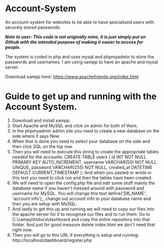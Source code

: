 # Account-System
An account-system for websites to be able to have specialized users with securely stored passwords.

***Note to user: This code is not originally mine, it is just simply put on Github with the intended purpose of making it easier to access for people.***

The system is coded in php and uses mysql and phpmyadmin to store the passwords and usernames. 
I am using xampp to have an apache and mysql server. 

Download xampp here: https://www.apachefriends.org/index.html

# Guide to get up and running with the Account System.

1. Download and install xampp.
2. Start Apache and MySQL and click on admin for both of them.
3. In the phpmyadmin admin site you need to create a new database on the side where it says New.
4. When that is done you need to select your database on the side and then click SQL on the top row. 
5. Then you will need to execute this string to create the appropriate tables needed for the accounts:
 CREATE TABLE users (
    id INT NOT NULL PRIMARY KEY AUTO_INCREMENT,
    username VARCHAR(50) NOT NULL UNIQUE,
    password VARCHAR(255) NOT NULL,
    created_at DATETIME DEFAULT CURRENT_TIMESTAMP
);
And when you pasted or wrote in this text you need to click run and then the tables have been created.
6. We will need to open the config.php file and edit some stuff mainly the database name if you haven't messed around with password and username for MySQL. You will change this text define('DB_NAME', 'account info');, change out account info to your database name and then you are setup with MySQL.
7. And lastly to get this up and running we will need to copy our files into the apache server for it to recognize our files and to run them. Go to C:\xampp\htdocs\dashboard and copy the entire repository into that folder. And just for good measure delete index.html we don't need that right now. 
8. Then you will go to this URL if everything is setup and running: http://localhost/dashboard/register.php
